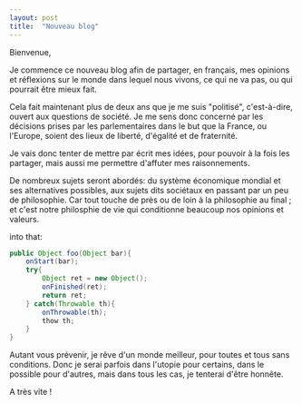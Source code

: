 ```yaml
---
layout: post
title:  "Nouveau blog"
---
```


Bienvenue,

Je commence ce nouveau blog afin de partager, en français, mes opinions et réflexions sur le monde dans lequel nous vivons, ce qui ne va pas, ou qui pourrait être mieux fait.

Cela fait maintenant plus de deux ans que je me suis "politisé", c'est-à-dire, ouvert aux questions de société. Je me sens donc concerné par les décisions prises par les parlementaires dans le but que la France, ou l'Europe, soient des lieux de liberté, d'égalité et de fraternité.

Je vais donc tenter de mettre par écrit mes idées, pour pouvoir à la fois les partager, mais aussi me permettre d'affuter mes raisonnements.

De nombreux sujets seront abordés: du système économique mondial et ses alternatives possibles, aux sujets dits sociétaux en passant par un peu de philosophie. Car tout touche de près ou de loin à la philosophie au final ; et c'est notre philosphie de vie qui conditionne beaucoup nos opinions et valeurs.

into that:

```java
public Object foo(Object bar){
	onStart(bar);
	try{
		Object ret = new Object();
		onFinished(ret);
		return ret;
	} catch(Throwable th){
		onThrowable(th);
		thow th;
	}
}
```
Autant vous prévenir, je rêve d'un monde meilleur, pour toutes et tous sans conditions. Donc je serai parfois dans l'utopie pour certains, dans le possible pour d'autres, mais dans tous les cas, je tenterai d'être honnête.

A très vite !
